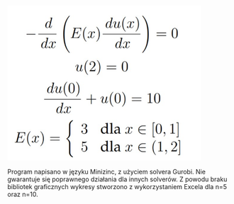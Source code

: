 <img src="img/img1.jpg" style="zoom:67%;" />

Program napisano w języku Minizinc, z użyciem solvera Gurobi. Nie gwarantuje się poprawnego działania dla innych solverów. 
Z powodu braku bibliotek graficznych wykresy stworzono z wykorzystaniem Excela dla n=5 oraz n=10.
